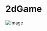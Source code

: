 # 2dGame

![image](https://github.com/user-attachments/assets/3c0475d3-2503-4359-b46d-709c57bc7b0d)


